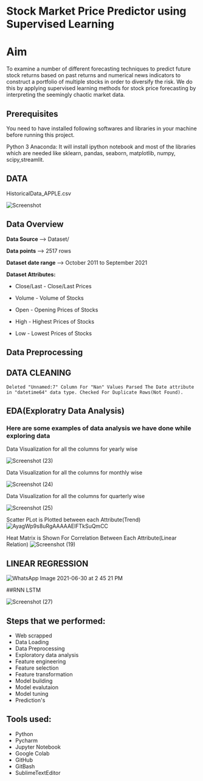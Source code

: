 
# Stock Market Price Predictor using Supervised Learning
# Aim
To examine a number of different forecasting techniques to predict future stock returns based on past returns and numerical news indicators to construct a portfolio of multiple stocks in order to diversify the risk. We do this by applying supervised learning methods for stock price forecasting by interpreting the seemingly chaotic market data.

## Prerequisites

You need to have installed following softwares and libraries in your machine before running this project.

Python 3 Anaconda: It will install ipython notebook and most of the libraries which are needed like sklearn, pandas, seaborn, matplotlib, numpy, scipy,streamlit.

  
## DATA

HistoricalData_APPLE.csv

![Screenshot](https://user-images.githubusercontent.com/62774372/123954864-86029400-d9c6-11eb-8981-bddf30c2ba56.png)


## Data Overview

<strong> Data Source </strong> --> Dataset/

<strong> Data points </strong>--> 2517 rows

<strong> Dataset date range </strong> --> October 2011 to September 2021

<strong> Dataset Attributes: </strong>

* Close/Last - Close/Last Prices

* Volume - Volume of Stocks

* Open - Opening Prices of Stocks

* High - Highest Prices of Stocks

* Low -  Lowest Prices of Stocks

## Data Preprocessing

## DATA CLEANING

    Deleted "Unnamed:7" Column For "Nan" Values Parsed The Date attribute in "datetime64" data type. Checked For Duplicate Rows(Not Found).

## EDA(Exploratry Data Analysis)

### Here are some examples of data analysis we have done while exploring data

Data Visualization for all the columns for yearly wise

![Screenshot (23)](https://user-images.githubusercontent.com/62774372/123955329-1b9e2380-d9c7-11eb-839b-f54f9677c1f6.png)

Data Visualization for all the columns for monthly wise

![Screenshot (24)](https://user-images.githubusercontent.com/62774372/123955486-4a1bfe80-d9c7-11eb-9789-8d934598fbe5.png)

Data Visualization for all the columns for quarterly wise

![Screenshot (25)](https://user-images.githubusercontent.com/62774372/123955686-82234180-d9c7-11eb-9bd3-d5fdeb8a1cb7.png)


Scatter PLot is Plotted between each Attribute(Trend) 
![AyagWp9s8uRgAAAAAElFTkSuQmCC](https://user-images.githubusercontent.com/62774372/123956522-666c6b00-d9c8-11eb-9502-65c839802a2b.png)


Heat Matrix is Shown For Correlation Between Each Attribute(Linear Relation)
 ![Screenshot (19)](https://user-images.githubusercontent.com/62774372/123956726-a4698f00-d9c8-11eb-86ac-95ecd0987f3d.png)


## LINEAR REGRESSION 


![WhatsApp Image 2021-06-30 at 2 45 21 PM](https://user-images.githubusercontent.com/62774372/123957141-1215bb00-d9c9-11eb-9a09-08a714929a08.jpeg)

##RNN LSTM

![Screenshot (27)](https://user-images.githubusercontent.com/62774372/123957916-08d91e00-d9ca-11eb-8664-5b59067a4730.png)




## Steps that we performed:

  * Web scrapped
  * Data Loading
  * Data Preprocessing
  * Exploratory data analysis
  * Feature engineering
  * Feature selection
  * Feature transformation
  * Model building
  * Model evalutaion
  * Model tuning
  * Prediction's

## Tools used:

  * Python
  * Pycharm
  * Jupyter Notebook
  * Google Colab
  * GitHub
  * GitBash
  * SublimeTextEditor 
